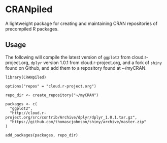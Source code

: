 # CRANpiled

A lightweight package for creating and maintaining CRAN repositories of precompiled R packages.

## Usage

The following will compile the latest version of `ggplot2` from cloud.r-project.org, `dplyr` version 1.0.1 from cloud.r-project.org, and a fork of `shiny` found on Github, and add them to a repository found at ~/myCRAN.

```
library(CRANpiled)

options("repos" = "cloud.r-project.org")

repo_dir <- create_repository("~/myCRAN")

packages <- c(
  "ggplot2",
  "http://cloud.r-project.org/src/contrib/Archive/dplyr/dplyr_1.0.1.tar.gz",
  "https://github.com/thomascjohnson/shiny/archive/master.zip"
)

add_packages(packages, repo_dir)
```
